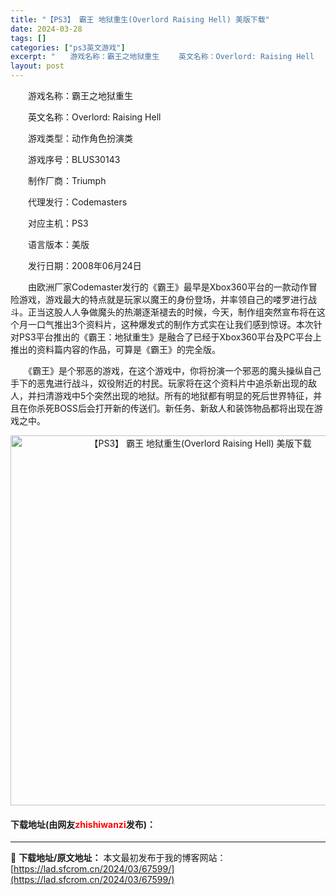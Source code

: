 ```yaml
---
title: "【PS3】 霸王 地狱重生(Overlord Raising Hell) 美版下载"
date: 2024-03-28
tags: []
categories: ["ps3英文游戏"]
excerpt: "　　游戏名称：霸王之地狱重生 　　英文名称：Overlord: Raising Hell 　　游戏类型：动作角色扮演类 　　游戏序号：BLUS30143 　　制作厂商：Triumph 　　代理发行：Codemasters 　　对应主机：PS3 　　语言版本：美版 　　发行日期：2008年06月24日&hellip;"
layout: post
---
```


 <p>　　游戏名称：霸王之地狱重生</p> <p>　　英文名称：Overlord: Raising Hell</p> <p>　　游戏类型：动作角色扮演类</p> <p>　　游戏序号：BLUS30143</p> <p>　　制作厂商：Triumph</p> <p>　　代理发行：Codemasters</p> <p>　　对应主机：PS3</p> <p>　　语言版本：美版</p> <p>　　发行日期：2008年06月24日</p> <p>　　由欧洲厂家Codemaster发行的《霸王》最早是Xbox360平台的一款动作冒险游戏，游戏最大的特点就是玩家以魔王的身份登场，并率领自己的喽罗进行战斗。正当这股人人争做魔头的热潮逐渐褪去的时候，今天，制作组突然宣布将在这个月一口气推出3个资料片，这种爆发式的制作方式实在让我们感到惊讶。本次针对PS3平台推出的《霸王：地狱重生》是融合了已经于Xbox360平台及PC平台上推出的资料篇内容的作品，可算是《霸王》的完全版。</p> <p>　　《霸王》是个邪恶的游戏，在这个游戏中，你将扮演一个邪恶的魔头操纵自己手下的恶鬼进行战斗，奴役附近的村民。玩家将在这个资料片中追杀新出现的敌人，并扫清游戏中5个突然出现的地狱。所有的地狱都有明显的死后世界特征，并且在你杀死BOSS后会打开新的传送们。新任务、新敌人和装饰物品都将出现在游戏之中。</p> <p align="center"><img align="" border="0" src="https://lad.sfcrom.cn/wp-content/uploads/2024/03/20240328_66051b6d2c20a.jpg" width="592" alt="【PS3】 霸王 地狱重生(Overlord Raising Hell) 美版下载" /></p> <p><h4>下载地址(由网友<font color="red">zhishiwanzi</font>发布)：</h4></p> 

---
📖 **下载地址/原文地址：** 本文最初发布于我的博客网站：[https://lad.sfcrom.cn/2024/03/67599/](https://lad.sfcrom.cn/2024/03/67599/)
